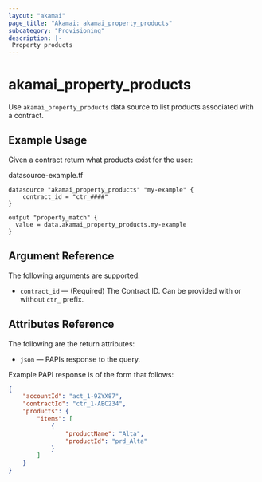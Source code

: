 ```yaml
---
layout: "akamai"
page_title: "Akamai: akamai_property_products"
subcategory: "Provisioning"
description: |-
 Property products
---
```


# akamai_property_products


Use `akamai_property_products` data source to list products associated with a contract. 

## Example Usage

Given a contract return what products exist for the user:

datasource-example.tf
```hcl-terraform
datasource "akamai_property_products" "my-example" {
    contract_id = "ctr_####"
}

output "property_match" {
  value = data.akamai_property_products.my-example
}
```

## Argument Reference

The following arguments are supported:

* `contract_id` — (Required) The Contract ID.  Can be provided with or without `ctr_` prefix.

## Attributes Reference

The following are the return attributes:

* `json` — PAPIs response to the query.

Example PAPI response is of the form that follows:
```json
{
    "accountId": "act_1-9ZYX87",
    "contractId": "ctr_1-ABC234",
    "products": {
        "items": [
            {
                "productName": "Alta",
                "productId": "prd_Alta"
            }
        ]
    }
}

```